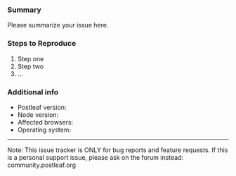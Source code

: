 ### Summary

Please summarize your issue here.

### Steps to Reproduce

1. Step one
2. Step two
3. ...

### Additional info

- Postleaf version:
- Node version:
- Affected browsers:
- Operating system:

---

Note: This issue tracker is ONLY for bug reports and feature requests. If this is a personal support issue, please ask on the forum instead: community.postleaf.org
